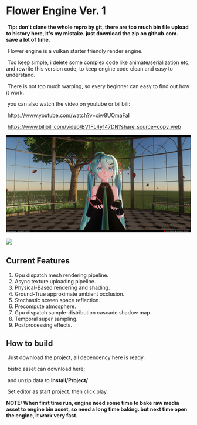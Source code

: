 # Flower Engine Ver. 1

​	**Tip: don't clone the whole repro by git, there are too much bin file upload to history here, it's my mistake. just download the zip on github.com. save a lot of time.**

​	Flower engine is a vulkan starter friendly render engine.

​	Too keep simple, i delete some complex code like animate/serialization etc, and rewrite this version code, to keep engine code clean and easy to understand.

​	There is not too much warping, so every beginner can easy to find out how it work.

​	you can also watch the video on youtube or bilibili:

​	https://www.youtube.com/watch?v=ciw8UOmaFaI

​	https://www.bilibili.com/video/BV1FL4y147DN?share_source=copy_web

![](Gallery/Snipaste_2022-02-07_21-56-08.png)

![](Gallery/Snipaste_2022-05-18_23-56-08.png)

## Current Features

1. Gpu dispatch mesh rendering pipeline.
2. Async texture uploading pipeline.
3. Physical-Based rendering and shading.
4. Ground-True approximate ambient occlusion.
5. Stochastic screen space reflection.
6. Precompute atmosphere.
7. Gpu dispatch sample-distribution cascade shadow map.
8. Temporal super sampling.
9. Postprocessing effects.

## How to build

​	Just download the project, all dependency here is ready.

​	bistro asset can download here:

​	and unzip data to **Install/Project/**

​	Set editor as start project. then click play. 

**NOTE: When first time run, engine need some time to bake raw media asset to engine bin asset, so need a long time baking. but next time open the engine, it work very fast.**